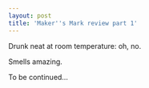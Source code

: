 ```yaml
---
layout: post
title: 'Maker''s Mark review part 1'
---
```


Drunk neat at room temperature: oh, no.

Smells amazing.

To be continued…
